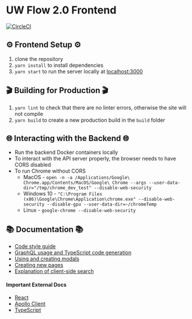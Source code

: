 # UW Flow 2.0 Frontend

[![CircleCI](https://circleci.com/gh/AyushK1/uwflow2.0_frontend.svg?style=svg&circle-token=f0c3958442810fd3a81b0a45af6b873fa1022a5f)](https://circleci.com/gh/AyushK1/uwflow2.0_frontend)

## ⚙️ Frontend Setup ⚙

1. clone the repository
2. `yarn install` to install dependencies
3. `yarn start` to run the server locally at [localhost:3000](localhost:3000)

## 🎬 Building for Production 🎬

1. `yarn lint` to check that there are no linter errors, otherwise the site will not compile
2. `yarn build` to create a new production build in the `build` folder

## 🌐 Interacting with the Backend 🌐

- Run the backend Docker containers locally
- To interact with the API server properly, the browser needs to have CORS disabled
- To run Chrome without CORS
  - MacOS - `open -n -a /Applications/Google\ Chrome.app/Contents/MacOS/Google\ Chrome --args --user-data-dir="/tmp/chrome_dev_test" --disable-web-security`
  - Windows 10 - `"C:\Program Files (x86)\Google\Chrome\Application\chrome.exe" --disable-web-security --disable-gpu --user-data-dir=~/chromeTemp`
  - Linux - `google-chrome --disable-web-security`

## 📚 Documentation 📚

- [Code style guide](docs/style-guide.md)
- [GraphQL usage and TypeScript code generation](docs/graphql.md)
- [Using and creating modals](docs/modals.md)
- [Creating new pages](docs/pages.md)
- [Explanation of client-side search](docs/search.md)

#### Important External Docs

- [React](https://reactjs.org/)
- [Apollo Client](https://www.apollographql.com/docs/react/)
- [TypeScript](https://www.typescriptlang.org/index.html)
